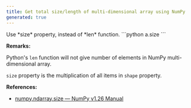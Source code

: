 ```yaml
---
title: Get total size/length of multi-dimensional array using NumPy
generated: true
---
```


<div markdown="1" class="ans">
Use *size* property, instead of *len* function.
```python
a.size
```
</div>

**Remarks:**

Python's `len` function will not give number of elements in NumPy multi-dimensional array.

`size` property is the multiplication of all items in `shape` property.

**References:**
- [numpy.ndarray.size — NumPy v1.26 Manual](https://numpy.org/doc/stable/reference/generated/numpy.ndarray.size.html)
